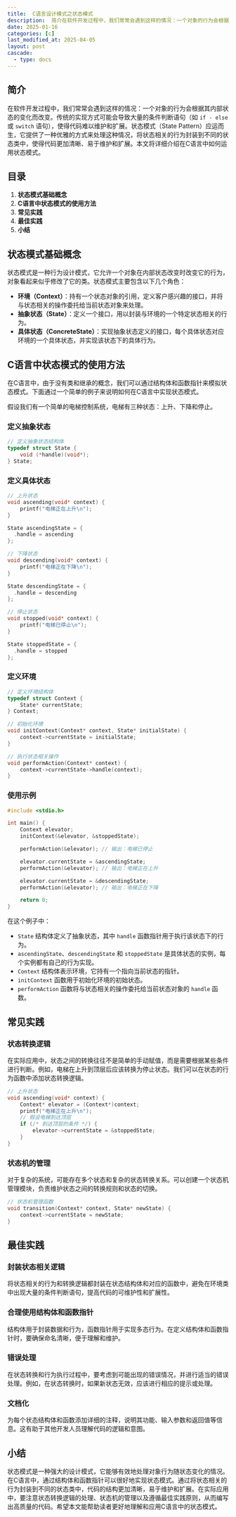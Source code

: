 ```yaml
---
title:  C语言设计模式之状态模式
description:  简介在软件开发过程中，我们常常会遇到这样的情况：一个对象的行为会根据其内部状态的变化而改变。传统的实现方式可能会导致大量的条件判断语句（如 `if - else` 或 `switch` 语句），使得代码难以维护和扩展。状态模式（State Pattern）应运而生，它提供了一种优雅的方式来处理这种情况，将状态相关的行为封装到不同的状态类中，使得代码更加清晰、易于维护和扩展。本文将详细介绍在C语言中如何运用状态模式。
date: 2025-01-16
categories: [c]
last_modified_at: 2025-04-05 
layout: post
cascade:
  - type: docs
---
```



## 简介
在软件开发过程中，我们常常会遇到这样的情况：一个对象的行为会根据其内部状态的变化而改变。传统的实现方式可能会导致大量的条件判断语句（如 `if - else` 或 `switch` 语句），使得代码难以维护和扩展。状态模式（State Pattern）应运而生，它提供了一种优雅的方式来处理这种情况，将状态相关的行为封装到不同的状态类中，使得代码更加清晰、易于维护和扩展。本文将详细介绍在C语言中如何运用状态模式。

## 目录
1. **状态模式基础概念**
2. **C语言中状态模式的使用方法**
3. **常见实践**
4. **最佳实践**
5. **小结**

## 状态模式基础概念
状态模式是一种行为设计模式，它允许一个对象在内部状态改变时改变它的行为，对象看起来似乎修改了它的类。状态模式主要包含以下几个角色：
- **环境（Context）**：持有一个状态对象的引用，定义客户感兴趣的接口，并将与状态相关的操作委托给当前状态对象来处理。
- **抽象状态（State）**：定义一个接口，用以封装与环境的一个特定状态相关的行为。
- **具体状态（ConcreteState）**：实现抽象状态定义的接口，每个具体状态对应环境的一个具体状态，并实现该状态下的具体行为。

## C语言中状态模式的使用方法
在C语言中，由于没有类和继承的概念，我们可以通过结构体和函数指针来模拟状态模式。下面通过一个简单的例子来说明如何在C语言中实现状态模式。

假设我们有一个简单的电梯控制系统，电梯有三种状态：上升、下降和停止。

### 定义抽象状态
```c
// 定义抽象状态结构体
typedef struct State {
    void (*handle)(void*);
} State;
```

### 定义具体状态
```c
// 上升状态
void ascending(void* context) {
    printf("电梯正在上升\n");
}

State ascendingState = {
  .handle = ascending
};

// 下降状态
void descending(void* context) {
    printf("电梯正在下降\n");
}

State descendingState = {
  .handle = descending
};

// 停止状态
void stopped(void* context) {
    printf("电梯已停止\n");
}

State stoppedState = {
  .handle = stopped
};
```

### 定义环境
```c
// 定义环境结构体
typedef struct Context {
    State* currentState;
} Context;

// 初始化环境
void initContext(Context* context, State* initialState) {
    context->currentState = initialState;
}

// 执行状态相关操作
void performAction(Context* context) {
    context->currentState->handle(context);
}
```

### 使用示例
```c
#include <stdio.h>

int main() {
    Context elevator;
    initContext(&elevator, &stoppedState);

    performAction(&elevator); // 输出：电梯已停止

    elevator.currentState = &ascendingState;
    performAction(&elevator); // 输出：电梯正在上升

    elevator.currentState = &descendingState;
    performAction(&elevator); // 输出：电梯正在下降

    return 0;
}
```

在这个例子中：
- `State` 结构体定义了抽象状态，其中 `handle` 函数指针用于执行该状态下的行为。
- `ascendingState`、`descendingState` 和 `stoppedState` 是具体状态的实例，每个实例都有自己的行为实现。
- `Context` 结构体表示环境，它持有一个指向当前状态的指针。
- `initContext` 函数用于初始化环境的初始状态。
- `performAction` 函数将与状态相关的操作委托给当前状态对象的 `handle` 函数。

## 常见实践
### 状态转换逻辑
在实际应用中，状态之间的转换往往不是简单的手动赋值，而是需要根据某些条件进行判断。例如，电梯在上升到顶层后应该转换为停止状态。我们可以在状态的行为函数中添加状态转换逻辑。

```c
// 上升状态
void ascending(void* context) {
    Context* elevator = (Context*)context;
    printf("电梯正在上升\n");
    // 假设电梯到达顶层
    if (/* 到达顶层的条件 */) {
        elevator->currentState = &stoppedState;
    }
}
```

### 状态机的管理
对于复杂的系统，可能存在多个状态和复杂的状态转换关系。可以创建一个状态机管理模块，负责维护状态之间的转换规则和状态的切换。

```c
// 状态机管理函数
void transition(Context* context, State* newState) {
    context->currentState = newState;
}
```

## 最佳实践
### 封装状态相关逻辑
将状态相关的行为和转换逻辑都封装在状态结构体和对应的函数中，避免在环境类中出现大量的条件判断语句，提高代码的可维护性和扩展性。

### 合理使用结构体和函数指针
结构体用于封装数据和行为，函数指针用于实现多态行为。在定义结构体和函数指针时，要确保命名清晰，便于理解和维护。

### 错误处理
在状态转换和行为执行过程中，要考虑到可能出现的错误情况，并进行适当的错误处理。例如，在状态转换时，如果新状态无效，应该进行相应的提示或处理。

### 文档化
为每个状态结构体和函数添加详细的注释，说明其功能、输入参数和返回值等信息。这有助于其他开发人员理解代码的逻辑和意图。

## 小结
状态模式是一种强大的设计模式，它能够有效地处理对象行为随状态变化的情况。在C语言中，通过结构体和函数指针可以很好地实现状态模式。通过将状态相关的行为封装到不同的状态类中，代码的结构更加清晰，易于维护和扩展。在实际应用中，要注意状态转换逻辑的处理、状态机的管理以及遵循最佳实践原则，从而编写出高质量的代码。希望本文能帮助读者更好地理解和应用C语言中的状态模式。